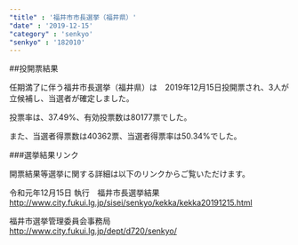 ```yaml
---
"title" : '福井市市長選挙（福井県）'
"date" : '2019-12-15'
"category" : 'senkyo'
"senkyo" : '182010'
---
```


##投開票結果

任期満了に伴う福井市長選挙（福井県）は　2019年12月15日投開票され、3人が立候補し、当選者が確定しました。

投票率は、37.49%、有効投票数は80177票でした。

また、当選者得票数は40362票、当選者得票率は50.34%でした。


###選挙結果リンク

開票結果等選挙に関する詳細は以下のリンクからご覧いただけます。

令和元年12月15日 執行　福井市長選挙結果  
http://www.city.fukui.lg.jp/sisei/senkyo/kekka/kekka20191215.html 


福井市選挙管理委員会事務局  
http://www.city.fukui.lg.jp/dept/d720/senkyo/ 


